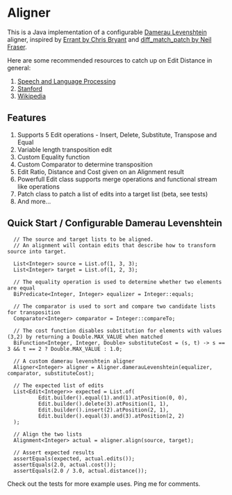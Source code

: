 # Aligner

This is a Java implementation of a configurable [Damerau Levenshtein](https://en.wikipedia.org/wiki/Damerau%E2%80%93Levenshtein_distance) aligner, inspired by [Errant by Chris Bryant](https://github.com/chrisjbryant/errant/blob/master/errant/alignment.py) and [diff_match_patch by Neil Fraser](https://github.com/google/diff-match-patch).

Here are some recommended resources to catch up on Edit Distance in general:
1. [Speech and Language Processing](https://web.stanford.edu/~jurafsky/slp3/2.pdf)
2. [Stanford](https://web.stanford.edu/class/cs124/lec/med.pdf)
3. [Wikipedia](https://en.wikipedia.org/wiki/Edit_distance)

## Features

1. Supports 5 Edit operations - Insert, Delete, Substitute, Transpose and Equal
2. Variable length transposition edit
3. Custom Equality function
4. Custom Comparator to determine transposition
5. Edit Ratio, Distance and Cost given on an Alignment result
6. Powerfull Edit class supports merge operations and functional stream like operations
7. Patch class to patch a list of edits into a target list (beta, see tests)
8. And more...

## Quick Start / Configurable Damerau Levenshtein

```
  // The source and target lists to be aligned.
  // An alignment will contain edits that describe how to transform source into target.
  
  List<Integer> source = List.of(1, 3, 3);
  List<Integer> target = List.of(1, 2, 3);

  // The equality operation is used to determine whether two elements are equal
  BiPredicate<Integer, Integer> equalizer = Integer::equals;
  
  // The comparator is used to sort and compare two candidate lists for transposition
  Comparator<Integer> comparator = Integer::compareTo;
  
  // The cost function disables substitution for elements with values (3,2) by returning a Double.MAX_VALUE when matched
  BiFunction<Integer, Integer, Double> substituteCost = (s, t) -> s == 3 && t == 2 ? Double.MAX_VALUE : 1.0;

  // A custom damerau levenshtein aligner
  Aligner<Integer> aligner = Aligner.damerauLevenshtein(equalizer, comparator, substituteCost);

  // The expected list of edits
  List<Edit<Integer>> expected = List.of(
          Edit.builder().equal(1).and(1).atPosition(0, 0),
          Edit.builder().delete(3).atPosition(1, 1),
          Edit.builder().insert(2).atPosition(2, 1),
          Edit.builder().equal(3).and(3).atPosition(2, 2)
  );

  // Align the two lists
  Alignment<Integer> actual = aligner.align(source, target);

  // Assert expected results
  assertEquals(expected, actual.edits());
  assertEquals(2.0, actual.cost());
  assertEquals(2.0 / 3.0, actual.distance());
```

Check out the tests for more example uses. Ping me for comments.
